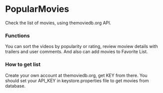 # PopularMovies
Check the list of movies, using themoviedb.org API.

### Functions
You can sort the videos by popularity or rating, review moview details with trailers and user comments. And also can add movies to Favorite List.

### How to get list
Create your own account at themoviedb.org, get KEY from there.
You should set your API_KEY in keystore.properties file to get movies from database.
